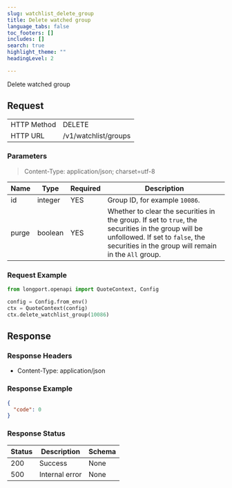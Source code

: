 ```yaml
---
slug: watchlist_delete_group
title: Delete watched group 
language_tabs: false
toc_footers: []
includes: []
search: true
highlight_theme: ""
headingLevel: 2

---
```


Delete watched group

<SDKLinks module="quote" klass="QuoteContext" method="delete_watchlist_group" />

## 

## Request

<table className="http-basic">
<tbody>
<tr><td className="http-basic-key">HTTP Method</td><td>DELETE</td></tr>
<tr><td className="http-basic-key">HTTP URL</td><td>/v1/watchlist/groups 
</td></tr>
</tbody>
</table>

### Parameters

> Content-Type: application/json; charset=utf-8

| Name | Type | Required | Description |
|---|---|---|---|
| id | integer | YES | Group ID, for example `10086`.  |
| purge | boolean | YES | Whether to clear the securities in the group. If set to `true`, the securities in the group will be unfollowed. If set to `false`, the securities in the group will remain in the `All` group.  |

### Request Example

```python
from longport.openapi import QuoteContext, Config

config = Config.from_env()
ctx = QuoteContext(config)
ctx.delete_watchlist_group(10086)
```

## Response

### Response Headers

- Content-Type: application/json

### Response Example

```json
{
  "code": 0
}
```

### Response Status

| Status | Description | Schema |
|---|---|---|
| 200 | Success | None |
| 500 | Internal error | None |

<aside className="success">
</aside>

